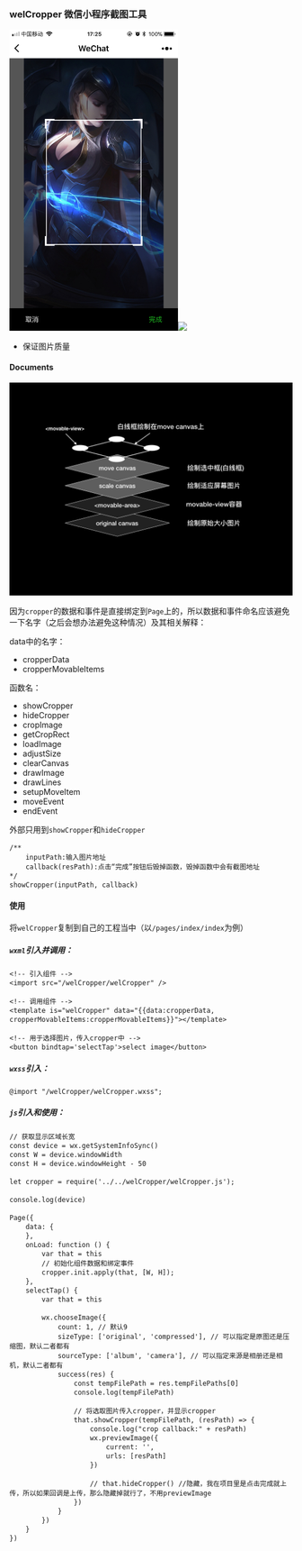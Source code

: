 ### welCropper 微信小程序截图工具

<img src="documents/screenshot.jpeg" width=300 /><img src="documents/result.gif" width=300 />

* 保证图片质量

#### Documents

<img src="documents/hierarchy.png" width=600 />

因为`cropper`的数据和事件是直接绑定到`Page`上的，所以数据和事件命名应该避免一下名字（之后会想办法避免这种情况）及其相关解释：

data中的名字：

* cropperData
* cropperMovableItems

函数名：

* showCropper
* hideCropper
* cropImage
* getCropRect   
* loadImage
* adjustSize
* clearCanvas
* drawImage
* drawLines
* setupMoveItem
* moveEvent
* endEvent

外部只用到`showCropper`和`hideCropper`

```
/**
    inputPath:输入图片地址
    callback(resPath):点击“完成”按钮后毁掉函数，毁掉函数中会有截图地址
*/
showCropper(inputPath, callback)

```

#### 使用

将`welCropper`复制到自己的工程当中（以`/pages/index/index`为例）

##### `wxml`引入并调用：
```
<!-- 引入组件 -->
<import src="/welCropper/welCropper" />

<!-- 调用组件 -->
<template is="welCropper" data="{{data:cropperData, cropperMovableItems:cropperMovableItems}}"></template>

<!-- 用于选择图片，传入cropper中 -->
<button bindtap='selectTap'>select image</button>
```

##### `wxss`引入：
```
@import "/welCropper/welCropper.wxss";
```

##### `js`引入和使用：
```
// 获取显示区域长宽
const device = wx.getSystemInfoSync()
const W = device.windowWidth
const H = device.windowHeight - 50

let cropper = require('../../welCropper/welCropper.js');

console.log(device)

Page({
    data: {
    },
    onLoad: function () {
        var that = this
        // 初始化组件数据和绑定事件
        cropper.init.apply(that, [W, H]);
    },
    selectTap() {
        var that = this

        wx.chooseImage({
            count: 1, // 默认9
            sizeType: ['original', 'compressed'], // 可以指定是原图还是压缩图，默认二者都有
            sourceType: ['album', 'camera'], // 可以指定来源是相册还是相机，默认二者都有
            success(res) {
                const tempFilePath = res.tempFilePaths[0]
                console.log(tempFilePath)

                // 将选取图片传入cropper，并显示cropper
                that.showCropper(tempFilePath, (resPath) => {
                    console.log("crop callback:" + resPath)
                    wx.previewImage({
                        current: '',
                        urls: [resPath]
                    })

                    // that.hideCropper() //隐藏，我在项目里是点击完成就上传，所以如果回调是上传，那么隐藏掉就行了，不用previewImage
                })
            }
        })
    }
})
```